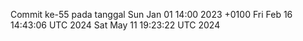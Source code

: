 Commit ke-55 pada tanggal Sun Jan 01 14:00 2023 +0100
Fri Feb 16 14:43:06 UTC 2024
Sat May 11 19:23:22 UTC 2024
